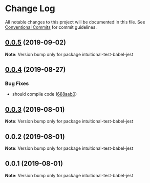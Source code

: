 # Change Log

All notable changes to this project will be documented in this file.
See [Conventional Commits](https://conventionalcommits.org) for commit guidelines.

## [0.0.5](https://github.com/imcuttle/intuitional-test/compare/v0.0.4...v0.0.5) (2019-09-02)

**Note:** Version bump only for package intuitional-test-babel-jest

## [0.0.4](https://github.com/imcuttle/intuitional-test/compare/v0.0.3...v0.0.4) (2019-08-27)

### Bug Fixes

- should complie code ([688aab0](https://github.com/imcuttle/intuitional-test/commit/688aab0))

## [0.0.3](https://github.com/imcuttle/intuitional-test/compare/v0.0.2...v0.0.3) (2019-08-01)

**Note:** Version bump only for package intuitional-test-babel-jest

## 0.0.2 (2019-08-01)

**Note:** Version bump only for package intuitional-test-babel-jest

## 0.0.1 (2019-08-01)

**Note:** Version bump only for package intuitional-test-babel-jest
